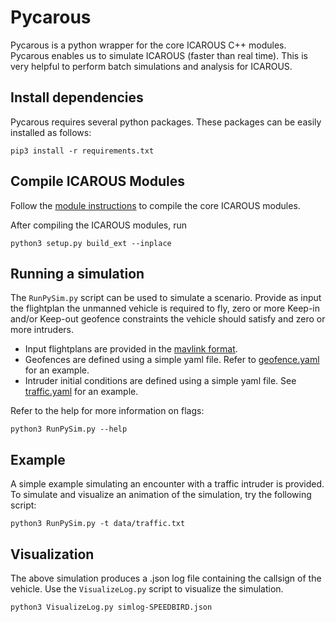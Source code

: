 # Pycarous

Pycarous is a python wrapper for the core ICAROUS C++ modules. 
Pycarous enables us to simulate ICAROUS (faster than real time).
This is very helpful to perform batch simulations and analysis for ICAROUS.

## Install dependencies

Pycarous requires several python packages. These packages can be easily installed as follows:

    pip3 install -r requirements.txt

## Compile ICAROUS Modules
Follow the [module instructions](../../Modules/README.md) to compile the core ICAROUS modules.

After compiling the ICAROUS modules, run

```
python3 setup.py build_ext --inplace
```

## Running a simulation
The `RunPySim.py` script can be used to simulate a scenario. Provide as input the flightplan the unmanned vehicle is required to fly, zero or more Keep-in and/or Keep-out geofence constraints the vehicle should satisfy and zero or more intruders. 

- Input flightplans are provided in the [mavlink format](https://mavlink.io/en/file_formats/#mission_plain_text_file). 
- Geofences are defined using a simple yaml file. Refer to [geofence.yaml](data/geofence.yaml) for an example. 
- Intruder initial conditions are defined using a simple yaml file. See [traffic.yaml](data/traffic.yaml) for an example.

Refer to the help for more information on flags:
```
python3 RunPySim.py --help
```

## Example
A simple example simulating an encounter with a traffic intruder is provided. To simulate
and visualize an animation of the simulation, try the following script:

```
python3 RunPySim.py -t data/traffic.txt

```

## Visualization
The above simulation produces a .json log file containing the callsign of the vehicle. Use the `VisualizeLog.py` script to visualize the simulation.
```
python3 VisualizeLog.py simlog-SPEEDBIRD.json
```
